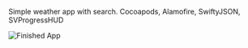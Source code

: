 Simple weather app with search. Cocoapods, Alamofire, SwiftyJSON, SVProgressHUD

![Finished App](https://github.com/londonappbrewery/Images/blob/master/Clima.gif)
